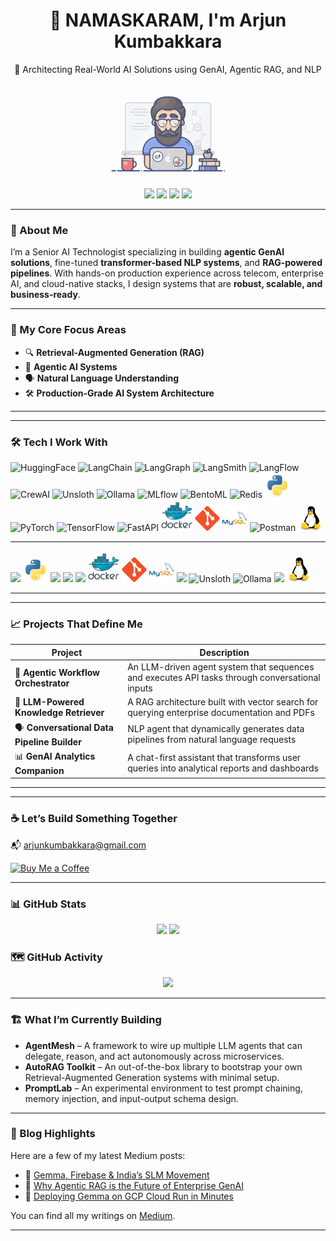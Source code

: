 
<p align="center">
  <h1 align="center">👋 NAMASKARAM, I'm Arjun Kumbakkara</h1>
  <p align="center">🚀 Architecting Real-World AI Solutions using GenAI, Agentic RAG, and NLP</p>
  <p align="center">
    <img src="https://github.com/arjunKumbakkara/arjunkumbakkara/blob/main/assets/UltimateCoding1.gif" width="40%" />
  </p>
</p>

<p align="center">
  <a href="https://arjunkumbakkara.github.io/"><img src="https://img.shields.io/badge/Portfolio-%23000000?style=for-the-badge&logo=github&logoColor=white"></a>
  <a href="https://www.linkedin.com/in/arjunkumbakkara/"><img src="https://img.shields.io/badge/LinkedIn-%230077B5.svg?style=for-the-badge&logo=linkedin&logoColor=white"></a>
  <a href="https://medium.com/@arjunkumbakkara"><img src="https://img.shields.io/badge/Medium-%2312100E.svg?style=for-the-badge&logo=medium&logoColor=white"></a>
  <a href="https://twitter.com/arjunkumbakkara"><img src="https://img.shields.io/badge/Twitter-%231DA1F2.svg?style=for-the-badge&logo=twitter&logoColor=white"></a>
</p>

---

### 🧠 About Me

I’m a Senior AI Technologist specializing in building **agentic GenAI solutions**, fine-tuned **transformer-based NLP systems**, and **RAG-powered pipelines**. With hands-on production experience across telecom, enterprise AI, and cloud-native stacks, I design systems that are **robust, scalable, and business-ready**.

---

### 🧩 My Core Focus Areas

- 🔍 **Retrieval-Augmented Generation (RAG)**
- 🤖 **Agentic AI Systems**
- 🗣️ **Natural Language Understanding**
- 🛠️ **Production-Grade AI System Architecture**

---

---

### 🛠️ Tech I Work With

<p align="left">
  <!-- Core AI Tools -->
  <img src="https://huggingface.co/front/assets/huggingface_logo-noborder.svg" width="40" title="HuggingFace"/>
  <img src="https://avatars.githubusercontent.com/u/15883161?s=200&v=4" width="40" title="LangChain"/>
  <img src="https://avatars.githubusercontent.com/u/137336380?s=200&v=4" width="40" title="LangGraph"/>
  <img src="https://avatars.githubusercontent.com/u/148252176?s=200&v=4" width="40" title="LangSmith"/>
  <img src="https://avatars.githubusercontent.com/u/131131674?s=200&v=4" width="40" title="LangFlow"/>
  <img src="https://avatars.githubusercontent.com/u/168802094?s=200&v=4" width="40" title="CrewAI"/>
  <img src="https://avatars.githubusercontent.com/u/139914869?s=200&v=4" width="40" title="Unsloth"/>
  <img src="https://avatars.githubusercontent.com/u/16985234?s=200&v=4" width="40" title="Ollama"/>
  <img src="https://avatars.githubusercontent.com/u/3577550?s=200&v=4" width="40" title="MLflow"/>
  <img src="https://avatars.githubusercontent.com/u/47068255?s=200&v=4" width="40" title="BentoML"/>
  <img src="https://cdn.worldvectorlogo.com/logos/redis.svg" width="40" title="Redis"/>
  <img src="https://raw.githubusercontent.com/devicons/devicon/master/icons/python/python-original.svg" width="40" title="Python"/>
  <img src="https://www.vectorlogo.zone/logos/pytorch/pytorch-icon.svg" width="40" title="PyTorch"/>
  <img src="https://www.vectorlogo.zone/logos/tensorflow/tensorflow-icon.svg" width="40" title="TensorFlow"/>
  <img src="https://fastapi.tiangolo.com/img/logo-margin/logo-teal.png" width="50" title="FastAPI"/>
  <img src="https://raw.githubusercontent.com/devicons/devicon/master/icons/docker/docker-original-wordmark.svg" width="50" title="Docker"/>
  <img src="https://raw.githubusercontent.com/devicons/devicon/master/icons/git/git-original.svg" width="40" title="Git"/>
  <img src="https://raw.githubusercontent.com/devicons/devicon/master/icons/mysql/mysql-original-wordmark.svg" width="40" title="MySQL"/>
  <img src="https://www.vectorlogo.zone/logos/getpostman/getpostman-icon.svg" width="40" title="Postman"/>
  <img src="https://raw.githubusercontent.com/devicons/devicon/master/icons/linux/linux-original.svg" width="40" title="Linux"/>
</p>

---

<p align="left">
  <img src="https://huggingface.co/front/assets/huggingface_logo-noborder.svg" width="40"/>
  <img src="https://raw.githubusercontent.com/devicons/devicon/master/icons/python/python-original.svg" width="40"/>
  <img src="https://www.vectorlogo.zone/logos/pytorch/pytorch-icon.svg" width="40"/>
  <img src="https://www.vectorlogo.zone/logos/tensorflow/tensorflow-icon.svg" width="40"/>
  <img src="https://fastapi.tiangolo.com/img/logo-margin/logo-teal.png" width="50"/>
  <img src="https://raw.githubusercontent.com/devicons/devicon/master/icons/docker/docker-original-wordmark.svg" width="50"/>
  <img src="https://raw.githubusercontent.com/devicons/devicon/master/icons/git/git-original.svg" width="40"/>
  <img src="https://raw.githubusercontent.com/devicons/devicon/master/icons/mysql/mysql-original-wordmark.svg" width="40"/>
  <img src="https://www.vectorlogo.zone/logos/getpostman/getpostman-icon.svg" width="40"/>
  <img src="https://avatars.githubusercontent.com/u/139914869?s=200&v=4" width="40" title="Unsloth"/>
  <img src="https://avatars.githubusercontent.com/u/16985234?s=200&v=4" width="40" title="Ollama"/>
  <img src="https://cdn.worldvectorlogo.com/logos/redis.svg" width="40"/>
  <img src="https://raw.githubusercontent.com/devicons/devicon/master/icons/linux/linux-original.svg" width="40"/>
</p>

---

---

### 📈 Projects That Define Me

| Project | Description |
|--------|-------------|
| 🤖 **Agentic Workflow Orchestrator** | An LLM-driven agent system that sequences and executes API tasks through conversational inputs |
| 🧠 **LLM-Powered Knowledge Retriever** | A RAG architecture built with vector search for querying enterprise documentation and PDFs |
| 🗣️ **Conversational Data Pipeline Builder** | NLP agent that dynamically generates data pipelines from natural language requests |
| 📊 **GenAI Analytics Companion** | A chat-first assistant that transforms user queries into analytical reports and dashboards |

---

---

### ☕ Let’s Build Something Together

📬 [arjunkumbakkara@gmail.com](mailto:arjunkumbakkara@gmail.com)

<a href="https://www.buymeacoffee.com/arjunkumbakkara" target="_blank">
  <img src="https://cdn.buymeacoffee.com/buttons/v2/default-red.png" alt="Buy Me a Coffee" width="160"/>
</a>

---

### 📊 GitHub Stats

<p align="center">
  <img src="https://github-readme-stats.vercel.app/api?username=arjunkumbakkara&show_icons=true&count_private=true&theme=vue&hide=issues" />
  <img src="https://github-readme-streak-stats.herokuapp.com?user=arjunkumbakkara&theme=tokyonight&hide_border=true" />
</p>

### 🗺️ GitHub Activity

<p align="center">
  <img src="https://github-readme-activity-graph.vercel.app/graph?username=arjunkumbakkara&bg_color=ffffff&color=000000&line=007acc&point=000000&area=true&hide_border=true" />
</p>

---

### 🏗️ What I’m Currently Building

- **AgentMesh** – A framework to wire up multiple LLM agents that can delegate, reason, and act autonomously across microservices.
- **AutoRAG Toolkit** – An out-of-the-box library to bootstrap your own Retrieval-Augmented Generation systems with minimal setup.
- **PromptLab** – An experimental environment to test prompt chaining, memory injection, and input-output schema design.

---

### 📝 Blog Highlights

Here are a few of my latest Medium posts:

- 📌 [Gemma, Firebase & India’s SLM Movement](https://medium.com/@arjunkumbakkara)
- 📌 [Why Agentic RAG is the Future of Enterprise GenAI](https://medium.com/@arjunkumbakkara)
- 📌 [Deploying Gemma on GCP Cloud Run in Minutes](https://medium.com/@arjunkumbakkara)

You can find all my writings on [Medium](https://medium.com/@arjunkumbakkara).

---
